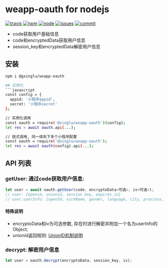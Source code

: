 # weapp-oauth for nodejs
[![travis][travis]][travis-u] [![npm][npm]][npm-u] [![node][node]][node-u] [![issues][issues]][issues-u] [![commit][commit]][commit-u]

- code获取用户基础信息
- code和encryptedData获取用户信息
- session_key和encryptedData解密用户信息

## 安装
```Bash
npm i @gxinglu/wxapp-oauth

## 实例化
```javascript
const config = {
  appid: '小程序appid',
  secret: '小程序secret'
};

// 实例化调用
const oauth = require('@xinglu/wxapp-oauth')(config);
let res = await oauth.api(...);

// 链式调用, 同一体系下多个小程序配置
const oauth = require('@xinglu/wxapp-oauth');
let res = await oauth(config).api(...);
```

## API 列表
### getUser: 通过code获取用户信息:
```javascript
let user = await oauth.getUser(code, encryptoData<可选>, iv<可选>);
// user: {openid, unionid, session_key, expires_in}
// user.userInfo: {openId, nickName, gender, language, city, province, country, avatarUrl, unionId, watermark}
```
#### 特殊说明
- encryptoData和iv为可选参数, 存在时进行解密并附加一个名为userInfo的Object;
- unionid返回规则: [UnionID机制说明](https://mp.weixin.qq.com/debug/wxadoc/dev/api/uinionID.html)

### decrypt: 解密用户信息
```javascript
let user = oauth.decrypt(encryptoData, session_key, iv);
```

[travis]: https://img.shields.io/travis/XL/wxapp-oauth.svg
[travis-u]: https://travis-ci.org/XL/wxapp-oauth

[npm]: https://img.shields.io/npm/v/@xinglu/wxapp-oauth.svg
[npm-u]: https://www.npmjs.com/package/@xinglu/wxapp-oauth

[node]: https://img.shields.io/node/v/@xinglu/wxapp-oauth.svg
[node-u]: https://nodejs.org/en/download/

[commit]: https://img.shields.io/github/last-commit/XL/wxapp-oauth.svg
[commit-u]: https://github.com/XL/wxapp-oauth/commits/master

[issues]: https://img.shields.io/github/issues/XL/wxapp-oauth.svg
[issues-u]: https://github.com/XL/wxapp-oauth/issues
